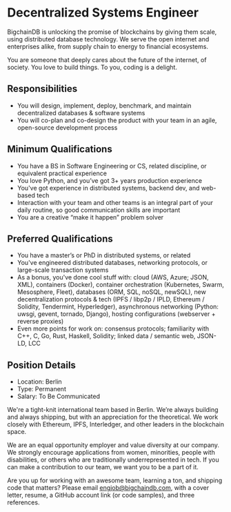 # Decentralized Systems Engineer 
BigchainDB is unlocking the promise of blockchains by giving them scale, using distributed database technology. We serve the open internet and enterprises alike, from supply chain to energy to financial ecosystems. 

You are someone that deeply cares about the future of the internet, of society. You love to build things. To you, coding is a delight.

## Responsibilities 
* You will design, implement, deploy, benchmark, and maintain decentralized databases & software systems
* You will co-plan and co-design the product with your team in an agile, open-source development process

## Minimum Qualifications
* You have a BS in Software Engineering or CS, related discipline, or equivalent practical experience
* You love Python, and you’ve got 3+ years production experience
* You've got experience in distributed systems, backend dev, and web-based tech
* Interaction with your team and other teams is an integral part of your daily routine, so good communication skills are important
* You are a creative “make it happen” problem solver

## Preferred Qualifications
* You have a master’s or PhD in distributed systems, or related
* You've engineered distributed databases, networking protocols, or large-scale transaction systems
* As a bonus, you've done cool stuff with: cloud (AWS, Azure; JSON, XML), containers (Docker), container orchestration (Kubernetes, Swarm, Mesosphere, Fleet), databases (ORM, SQL, noSQL, newSQL), new decentralization protocols & tech (IPFS / libp2p / IPLD, Ethereum / Solidity, Tendermint, Hyperledger), asynchronous networking (Python: uwsgi, gevent, tornado, Django), hosting configurations (webserver + reverse proxies)
* Even more points for work on: consensus protocols; familiarity with C++, C, Go, Rust, Haskell, Solidity; linked data / semantic web, JSON-LD, LCC

## Position Details
* Location: Berlin
* Type: Permanent
* Salary: To Be Communicated

We're a tight-knit international team based in Berlin. We’re always building and always shipping, but with an appreciation for the theoretical. We work closely with Ethereum, IPFS, Interledger, and other leaders in the blockchain space. 

We are an equal opportunity employer and value diversity at our company. We strongly encourage applications from women, minorities, people with disabilities, or others who are traditionally underrepresented in tech. If you can make a contribution to our team, we want you to be a part of it.

Are you up for working with an awesome team, learning a ton, and shipping code that matters? Please email <engjob@bigchaindb.com>, with a cover letter, resume, a GitHub account link (or code samples), and three references.


